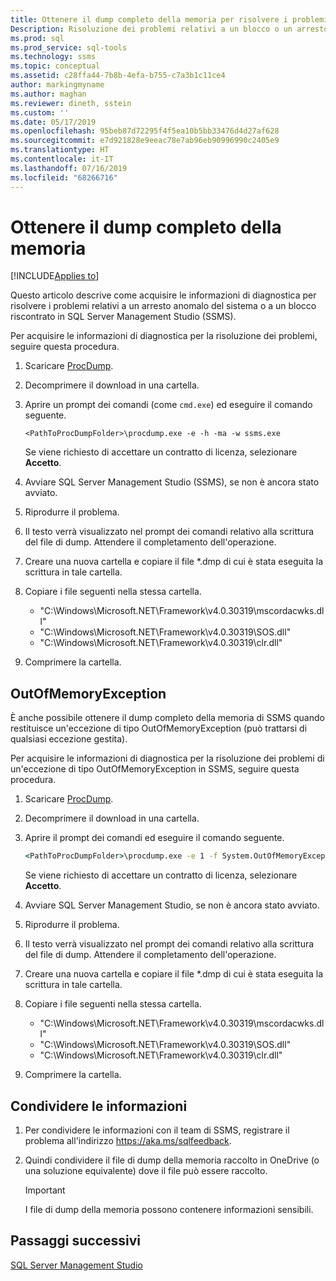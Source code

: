 ```yaml
---
title: Ottenere il dump completo della memoria per risolvere i problemi di SQL Server Management Studio (SSMS)
Description: Risoluzione dei problemi relativi a un blocco o un arresto anomalo del sistema di SSMS tramite la raccolta di un dump completo della memoria
ms.prod: sql
ms.prod_service: sql-tools
ms.technology: ssms
ms.topic: conceptual
ms.assetid: c28ffa44-7b8b-4efa-b755-c7a3b1c11ce4
author: markingmyname
ms.author: maghan
ms.reviewer: dineth, sstein
ms.custom: ''
ms.date: 05/17/2019
ms.openlocfilehash: 95beb87d72295f4f5ea10b5bb33476d4d27af628
ms.sourcegitcommit: e7d921828e9eeac78e7ab96eb90996990c2405e9
ms.translationtype: HT
ms.contentlocale: it-IT
ms.lasthandoff: 07/16/2019
ms.locfileid: "68266716"
---
```

# <a name="get-full-memory-dump"></a>Ottenere il dump completo della memoria

[!INCLUDE[Applies to](../../includes/appliesto-ss-asdb-asdw-xxx-md.md)]

Questo articolo descrive come acquisire le informazioni di diagnostica per risolvere i problemi relativi a un arresto anomalo del sistema o a un blocco riscontrato in SQL Server Management Studio (SSMS).

Per acquisire le informazioni di diagnostica per la risoluzione dei problemi, seguire questa procedura.

1. Scaricare [ProcDump](https://technet.microsoft.com/sysinternals/dd996900.aspx).

2. Decomprimere il download in una cartella.

3. Aprire un prompt dei comandi (come `cmd.exe`) ed eseguire il comando seguente.

    ```
    <PathToProcDumpFolder>\procdump.exe -e -h -ma -w ssms.exe
    ```

    Se viene richiesto di accettare un contratto di licenza, selezionare **Accetto**.

4. Avviare SQL Server Management Studio (SSMS), se non è ancora stato avviato.

5. Riprodurre il problema.

6. Il testo verrà visualizzato nel prompt dei comandi relativo alla scrittura del file di dump. Attendere il completamento dell'operazione.

7. Creare una nuova cartella e copiare il file *.dmp di cui è stata eseguita la scrittura in tale cartella.

8. Copiare i file seguenti nella stessa cartella.

    * "C:\Windows\Microsoft.NET\Framework\v4.0.30319\mscordacwks.dll"
    * "C:\Windows\Microsoft.NET\Framework\v4.0.30319\SOS.dll"
    * "C:\Windows\Microsoft.NET\Framework\v4.0.30319\clr.dll"

9. Comprimere la cartella.

## <a name="outofmemoryexception"></a>OutOfMemoryException

È anche possibile ottenere il dump completo della memoria di SSMS quando restituisce un'eccezione di tipo OutOfMemoryException (può trattarsi di qualsiasi eccezione gestita).

Per acquisire le informazioni di diagnostica per la risoluzione dei problemi di un'eccezione di tipo OutOfMemoryException in SSMS, seguire questa procedura.

1. Scaricare [ProcDump](https://technet.microsoft.com/sysinternals/dd996900.aspx).

2. Decomprimere il download in una cartella.

3. Aprire il prompt dei comandi ed eseguire il comando seguente.

    ```cmd
    <PathToProcDumpFolder>\procdump.exe -e 1 -f System.OutOfMemoryException -ma -w ssms.exe
    ```

    Se viene richiesto di accettare un contratto di licenza, selezionare **Accetto**.

4. Avviare SQL Server Management Studio, se non è ancora stato avviato.

5. Riprodurre il problema.

6. Il testo verrà visualizzato nel prompt dei comandi relativo alla scrittura del file di dump. Attendere il completamento dell'operazione.

7. Creare una nuova cartella e copiare il file *.dmp di cui è stata eseguita la scrittura in tale cartella.

8. Copiare i file seguenti nella stessa cartella.

    * "C:\Windows\Microsoft.NET\Framework\v4.0.30319\mscordacwks.dll"
    * "C:\Windows\Microsoft.NET\Framework\v4.0.30319\SOS.dll"
    * "C:\Windows\Microsoft.NET\Framework\v4.0.30319\clr.dll"

9. Comprimere la cartella.

## <a name="share-the-information"></a>Condividere le informazioni

1. Per condividere le informazioni con il team di SSMS, registrare il problema all'indirizzo https://aka.ms/sqlfeedback.

2. Quindi condividere il file di dump della memoria raccolto in OneDrive (o una soluzione equivalente) dove il file può essere raccolto.

    > [!Important]
    > I file di dump della memoria possono contenere informazioni sensibili.

## <a name="next-steps"></a>Passaggi successivi

[SQL Server Management Studio](../sql-server-management-studio-ssms.md)